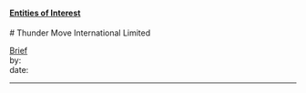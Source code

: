 #### [Entities of Interest](/list.html)
<link rel="stylesheet" type="text/css" href="../../assets/style.css">
# Thunder Move International Limited

[comment]: <> (Add/Remove information below as you want)
[comment]: <> (Markdown cheatsheet: https://github.com/adam-p/markdown-here/wiki/Markdown-Cheatsheet)
[Brief](Brief.md)  
by:  
date:  

---
[comment]: <> (Add your content here)
